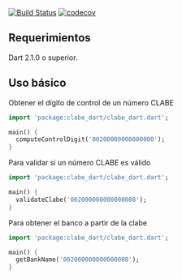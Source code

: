 [![Build Status](https://travis-ci.com/cuenca-mx/clabe-dart.svg?branch=master)](https://travis-ci.com/cuenca-mx/clabe-dart)
[![codecov](https://codecov.io/gh/cuenca-mx/clabe-dart/branch/master/graph/badge.svg?token=M1WFOK5GUU)](https://codecov.io/gh/cuenca-mx/clabe-dart)
## Requerimientos
Dart 2.1.0 o superior.

## Uso básico
Obtener el dígito de control de un número CLABE
```dart
import 'package:clabe_dart/clabe_dart.dart';

main() {
  computeControlDigit('00200000000000000');
}
```

Para validar si un número CLABE es válido
```dart
import 'package:clabe_dart/clabe_dart.dart';

main() {
  validateClabe('002000000000000008');
}
```

Para obtener el banco a partir de la clabe
```dart
import 'package:clabe_dart/clabe_dart.dart';

main() {
  getBankName('002000000000000008');
}
```
